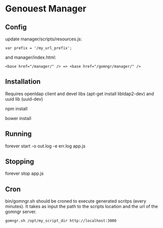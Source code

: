 # Genouest Manager

## Config

update manager/scripts/resources.js:

    var prefix = '/my_url_prefix';

and manager/index.html:

    <base href="/manager/" /> => <base href="/gomngr/manager/" />


## Installation

Requires openldap client and devel libs (apt-get install libldap2-dev) and uuid lib (uuid-dev)

npm install

bower install

## Running


forever start -o out.log -e err.log app.js

## Stopping

forever stop app.js


## Cron

bin/gomngr.sh should be croned to execute generated scritps (every minutes). It takes as input the path to the scripts location and the url of the gomngr server.

    gomngr.sh /opt/my_script_dir http://localhost:3000
